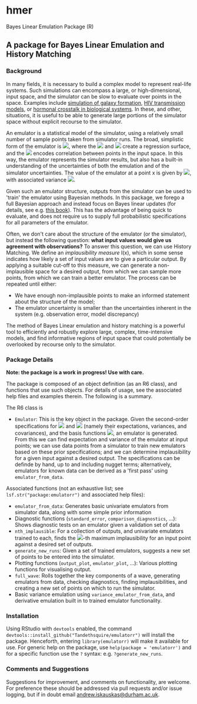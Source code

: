 # hmer
Bayes Linear Emulation Package (R)

## A package for Bayes Linear Emulation and History Matching ##

### Background ###
In many fields, it is necessary to build a complex model to represent real-life systems. Such simulations can encompass a large, or high-dimensional, input space, and the simulator can be slow to evaluate over points in the space. Examples include [simulation of galaxy formation](http://dro.dur.ac.uk/15070/), [HIV transmission models](http://dro.dur.ac.uk/22952/), or [hormonal crosstalk in biological systems](https://arxiv.org/abs/1801.01538). In these, and other, situations, it is useful to be able to generate large portions of the simulator space without explicit recourse to the simulator.

An emulator is a statistical model of the simulator, using a relatively small number of sample points taken from simulator runs. The broad, simplistic form of the emulator is <img src="https://render.githubusercontent.com/render/math?math=f(x)=g(x)\beta+u(x)">, where the <img src="https://render.githubusercontent.com/render/math?math=g(x)"> and <img src="https://render.githubusercontent.com/render/math?math=\beta"> create a regression surface, and the <img src="https://render.githubusercontent.com/render/math?math=u(x)"> encodes correlation between points in the input space. In this way, the emulator represents the simulator results, but also has a built-in understanding of the uncertainties of both the emulation and of the simulator uncertainties. The value of the emulator at a point x is given by <img src="https://render.githubusercontent.com/render/math?math=\text{E}[f(x)]">, with associated variance <img src="https://render.githubusercontent.com/render/math?math=\text{Var}[f(x)]">.

Given such an emulator structure, outputs from the simulator can be used to 'train' the emulator using Bayesian methods. In this package, we forego a full Bayesian approach and instead focus on Bayes linear updates (for details, see e.g. [this book](https://onlinelibrary.wiley.com/doi/book/10.1002/9780470065662)). This has the advantage of being quick to evaluate, and does not require us to supply full probabilistic specifications for all parameters of the emulator.

Often, we don't care about the structure of the emulator (or the simulator), but instead the following question: **what input values would give us agreement with observations?** To answer this question, we can use History Matching. We define an *implausibility measure* I(x), which in some sense indicates how likely a set of input values are to give a particular output. By applying a suitable cut-off to this measure, we can generate a non-implausible space for a desired output, from which we can sample more points, from which we can train a better emulator. The process can be repeated until either:
- We have enough non-implausible points to make an informed statement about the structure of the model;
- The emulator uncertainty is smaller than the uncertainties inherent in the system (e.g. observation error, model discrepancy)

The method of Bayes Linear emulation and history matching is a powerful tool to efficiently and robustly explore large, complex, time-intensive models, and find informative regions of input space that could potentially be overlooked by recourse only to the simulator.

### Package Details ###
**Note: the package is a work in progress! Use with care.**

The package is composed of an object definition (as an R6 class), and functions that use such objects. For details of usage, see the associated help files and examples therein. The following is a summary.

 The R6 class is
- ``Emulator``: This is the key object in the package. Given the second-order specifications for <img src="https://render.githubusercontent.com/render/math?math=\beta"> and <img src="https://render.githubusercontent.com/render/math?math=u(x)"> (namely their expectations, variances, and covariances), and the basis functions <img src="https://render.githubusercontent.com/render/math?math=g(x)">, an emulator is generated. From this we can find expectation and variance of the emulator at input points; we can use data points from a simulator to train new emulators based on these prior specifications; and we can determine implausibility for a given input against a desired output. The specifications can be definde by hand, up to and including nugget terms; alternatively, emulators for known data can be derived as a 'first pass' using `emulator_from_data`.

Associated functions (not an exhaustive list; see ``lsf.str("package:emulatorr")`` and associated help files):
- ``emulator_from_data``: Generates basic univariate emulators from simulator data, along with some simple prior information
- Diagnostic functions (``standard_error``, ``comparison_diagnostics``, ...): Shows diagnostic tests on an emulator given a validation set of data
- ``nth_implausible``: For a collection of outputs, and univariate emulators trained to each, finds the <img src="https://render.githubusercontent.com/render/math?math=n">-th maximum implausibility for an input point against a desired set of outputs.
- ``generate_new_runs``: Given a set of trained emulators, suggests a new set of points to be entered into the simulator.
- Plotting functions (``output_plot``, ``emulator_plot``, ...): Various plotting functions for visualising output.
- ``full_wave``: Rolls together the key components of a wave, generating emulators from data, checking diagnostics, finding implausibilities, and creating a new set of points on which to run the simulator.
- Basic variance emulation using `variance_emulator_from_data`, and derivative emulation built in to trained emulator functionality.

### Installation ###
Using RStudio with ``devtools`` enabled, the command ``devtools::install_github("Tandethsquire/emulatorr")`` will install the package. Henceforth, entering ``library(emulatorr)`` will make it available for use. For generic help on the package, use ``help(package = 'emulatorr')`` and for a specific function use the ``?`` syntax: e.g. ``?generate_new_runs``.

### Comments and Suggestions ###
Suggestions for improvement, and comments on functionality, are welcome. For preference these should be addressed via pull requests and/or issue logging, but if in doubt email andrew.iskauskas@durham.ac.uk.

